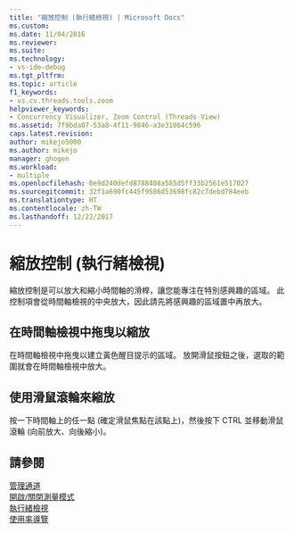 ```yaml
---
title: "縮放控制 (執行緒檢視) | Microsoft Docs"
ms.custom: 
ms.date: 11/04/2016
ms.reviewer: 
ms.suite: 
ms.technology:
- vs-ide-debug
ms.tgt_pltfrm: 
ms.topic: article
f1_keywords:
- vs.cv.threads.tools.zoom
helpviewer_keywords:
- Concurrency Visualizer, Zoom Control (Threads View)
ms.assetid: 7f9bda07-53a8-4f11-9846-a3e31064c596
caps.latest.revision: 
author: mikejo5000
ms.author: mikejo
manager: ghogen
ms.workload:
- multiple
ms.openlocfilehash: 0e9d240defd8788408a585d5ff33b2561e517027
ms.sourcegitcommit: 32f1a690fc445f9586d53698fc82c7debd784eeb
ms.translationtype: HT
ms.contentlocale: zh-TW
ms.lasthandoff: 12/22/2017
---
```

# <a name="zoom-control-threads-view"></a>縮放控制 (執行緒檢視)
縮放控制是可以放大和縮小時間軸的滑桿，讓您能專注在特別感興趣的區域。 此控制項會從時間軸檢視的中央放大，因此請先將感興趣的區域置中再放大。  
  
## <a name="zooming-in-by-dragging-in-the-timeline-view"></a>在時間軸檢視中拖曳以縮放  
 在時間軸檢視中拖曳以建立黃色醒目提示的區域。 放開滑鼠按鈕之後，選取的範圍就會在時間軸檢視中放大。  
  
## <a name="zooming-in-and-out-by-using-the-mouse-wheel"></a>使用滑鼠滾輪來縮放  
 按一下時間軸上的任一點 (確定滑鼠焦點在該點上)，然後按下 CTRL 並移動滑鼠滾輪 (向前放大、向後縮小)。  
  
## <a name="see-also"></a>請參閱  
 [管理通道](../profiling/manage-channels.md)   
 [開啟/關閉測量模式](../profiling/measure-mode-on-off.md)   
 [執行緒檢視](../profiling/threads-view-parallel-performance.md)   
 [使用率導覽](../profiling/utilization-navigator.md)